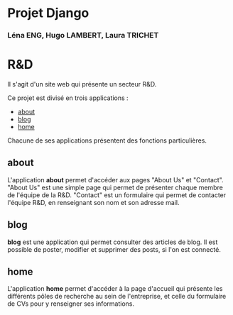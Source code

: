 # Projet Django
### Léna ENG, Hugo LAMBERT, Laura TRICHET

# R&D
Il s'agit d'un site web qui présente un secteur R&D.

Ce projet est divisé en trois applications : 
* [about](#about)
* [blog](#blog)
* [home](#home)


Chacune de ses applications présentent des fonctions particulières.

## about
L'application **about** permet d'accéder aux pages "About Us" et "Contact".
"About Us" est une simple page qui permet de présenter chaque membre de l'équipe de la R&D.
"Contact" est un formulaire qui permet de contacter l'équipe R&D, en renseignant son nom et son adresse mail.

## blog
**blog** est une application qui permet consulter des articles de blog. Il est possible de poster, modifier et supprimer des posts, si l'on est connecté.  

## home
L'application **home** permet d'accéder à la page d'accueil qui présente les différents pôles de recherche au sein de l'entreprise, et celle du formulaire de CVs pour y renseigner ses informations.
